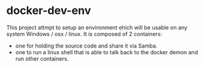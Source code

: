 # docker-dev-env

This project attmpt to setup an environment ehich will be usable on any
system Windows / osx / linux.
It is composed of 2 containers:
- one for holding the source code and share it via Samba.
- one to run a linux shell that is able to talk back to the docker demon
    and run other containers.


